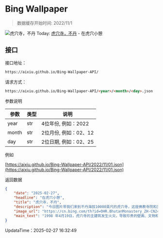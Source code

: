# Bing Wallpaper

> 数据缓存开始时间: 2022/11/1

![虎穴寺，不丹](https://cn.bing.com/th?id=OHR.BhutanMonastery_ZH-CN2469401011_1920x1080.webp)
Today: [虎穴寺，不丹](https://cn.bing.com/th?id=OHR.BhutanMonastery_ZH-CN2469401011_1920x1080.webp) - 在虎穴小憩

## 接口

接口地址：

```html
https://aixiu.github.io/Bing-Wallpaper-API/
```

请求方式：

```html
https://aixiu.github.io/Bing-Wallpaper-API/<year>/<month>/<day>.json
```

参数说明

| 参数 | 类型 | 说明 |
| - | - | - |
| year | str | 4位年份, 例如：2022 |
| month | str | 2位月份, 例如：02、12 |
| day | str | 2位日期, 例如：02、25 |

例如

[https://aixiu.github.io/Bing-Wallpaper-API/2022/11/01.json](https://aixiu.github.io/Bing-Wallpaper-API/2022/11/01.json)

返回数据

```json
{
    "date": "2025-02-27",
    "headline": "在虎穴小憩",
    "title": "虎穴寺，不丹",
    "description": "今日图片带我们来到不丹海拔10000英尺的虎穴寺，这座佛教寺院和圣地也被称为帕罗虎穴寺，它建于1692年，围绕塔克桑森给桑杜普洞穴而建。据传，这里是莲花生大师修行和传授金刚乘佛教给弟子的地方，他是将该教派引入不丹的重要人物。帕罗虎穴寺由四座主殿组成，主殿之间通过凿刻在悬崖上的阶梯相连，并有几座摇摇欲坠的吊桥横跨其中。",
    "image_url": "https://cn.bing.com/th?id=OHR.BhutanMonastery_ZH-CN2469401011_1920x1080.webp",
    "main_text": "1998 年4月19日，虎穴寺的主建筑发生火灾，导致珍贵的壁画、文物和雕像被焚毁。据推测，火灾可能是由电路短路或酥油灯火焰接触悬挂的壁毯所引起的。"
}
```

UpdataTime：2025-02-27 16:32:49
